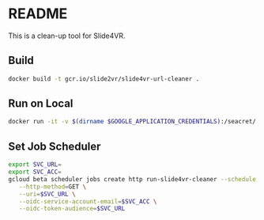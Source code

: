 # README

This is a clean-up tool for Slide4VR.

## Build

```bash
docker build -t gcr.io/slide2vr/slide4vr-url-cleaner .
```

## Run on Local

```bash
docker run -it -v $(dirname $GOOGLE_APPLICATION_CREDENTIALS):/seacret/ -e GOOGLE_APPLICATION_CREDENTIALS=/seacret/$(basename $GOOGLE_APPLICATION_CREDENTIALS) gcr.io/slide2vr/slide4vr-url-cleaner
```

## Set Job Scheduler

```bash
export SVC_URL=
export SVC_ACC=
gcloud beta scheduler jobs create http run-slide4vr-cleaner --schedule "*/5 * * * *" \
   --http-method=GET \
   --uri=$SVC_URL \
   --oidc-service-account-email=$SVC_ACC \
   --oidc-token-audience=$SVC_URL
```